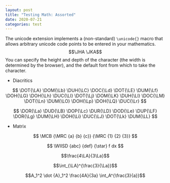 ```yaml
---
layout: post
title: "Testing Math: Assorted"
date: 2020-07-21
categories: test
---
```


The unicode extension implements a (non-standard) `\unicode{}` macro that allows arbitrary unicode code points to be entered in your mathematics. $$\JHA \JKA$$ You can specify the height and depth of the character (the width is determined by the browser), and the default font from which to take the character.

- Diacritics

$$
  \DOT{\LA} \DOM{\Lb} \DUH{\LC} \DOC{\Ld} \DOT{\LE} \DUM{\Lf} \DOH{\LG} \DOH{\Lh} \DUC{\LI}
  \DOT{\Lj} \DOM{\LK} \DUH{\Ll} \DOC{\LM} \DOT{\Ln} \DUM{\LO} \DOH{\Lp} \DOH{\LQ} \DUC{\Lr} $$

$$
  \DOR{\La} \DUD{\LB} \DOP{\Lc} \DUR{\LD} \DOD{\Le} \DUP{\LF}
  \DOR{\Lg} \DUM{\LH} \DOH{\Li} \DUC{\LJ} \DOT{\Lk} \DUM{\LL} $$

- Matrix

$$ \MCB {\MRC {a} {b} {c}} {\MRC {1} {2} {3}} $$


$$ \WIISD {abc} {def} {\star} f dx $$

$$\frac{4\LA}{3\La}$$

$$\int_{\LA}^{\frac{3}{\La}}$$

$$A_1^2 \dot {A}_1^2 \frac{4A}{3a} \int_A^{\frac{3}{a}}$$
